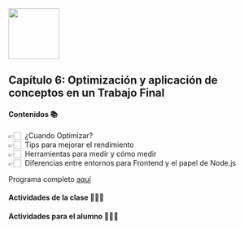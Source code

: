 <img src="https://res.cloudinary.com/boolean-spa/image/upload/v1591158800/logo_vayedu.svg" width=100> 

## Capítulo 6: Optimización y aplicación de conceptos en un Trabajo Final

#### Contenidos :books:
👉🏻 &nbsp;¿Cuando Optimizar?<br/>
👉🏻 &nbsp;Tips para mejorar el rendimiento<br/>
👉🏻 &nbsp;Herramientas para medir y cómo medir<br/>
👉🏻 &nbsp;Diferencias entre entornos para Frontend y el papel de Node.js<br/>

Programa completo [aquí](#)

#### Actividades de la clase 🧑🏻‍🏫

#### Actividades para el alumno 👨🏻‍💻

